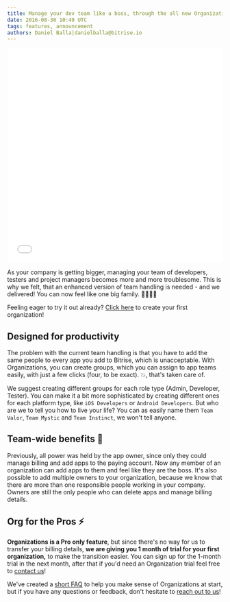 ```yaml
---
title: Manage your dev team like a boss, through the all new Organizations
date: 2016-08-30 10:49 UTC
tags: features, announcement
authors: Daniel Balla|danielballa@bitrise.io
---
```


<iframe src="//giphy.com/embed/MZyatCJUNYCVG" width="100%" height="500" frameBorder="0" class="giphy-embed" allowFullScreen></iframe><a href="http://giphy.com/gifs/pokemon-team-rocket-s01e04-MZyatCJUNYCVG"></a>

As your company is getting bigger, managing your team of developers,
testers and project managers becomes more and more troublesome.
This is why we felt, that an enhanced version of team handling
is needed - and we delivered! You can now feel like one big family. 👨‍👩‍👧‍👦

Feeling eager to try it out already?
[Click here](https://www.bitrise.io/me/profile#/create_organization) to create your first organization!

## Designed for productivity

The problem with the current team handling is that you
have to add the same people to every app you add to Bitrise,
which is unacceptable. With Organizations, you can create groups,
which you can assign to app teams easily, with just a few clicks (four, to be exact). 💥, that's taken care of.

We suggest creating different groups for each role type (Admin, Developer, Tester).
You can make it a bit more sophisticated by creating different ones for each platform type,
like `iOS Developers` or `Android Developers`. But who are we to tell you how to live your life?
You can as easily name them `Team Valor`, `Team Mystic` and `Team Instinct`, we won't tell anyone.

## Team-wide benefits 🐙

Previously, all power was held by the app owner,
since only they could manage billing and add apps to the paying account.
Now any member of an organization can add apps to them and feel like they are the boss.
It's also possible to add multiple owners to your organization,
because we know that there are more than one responsible people working in your company.
Owners are still the only people who can delete apps and manage billing details.

## Org for the Pros ⚡️

**Organizations is a Pro only feature**,
but since there's no way for us to transfer your billing details,
**we are giving you 1 month of trial for your first organization,** to make the transition easier.
You can sign up for the 1-month trial in the next month, after that if
you'd need an Organization trial feel free to [contact us](https://www.bitrise.io/contact)!

We've created a [short FAQ](http://devcenter.bitrise.io/v1.0/docs/organization-faq)
to help you make sense of Organizations at start, but if you have any questions or feedback,
don't hesitate to [reach out to us](https://www.bitrise.io/contact)!
